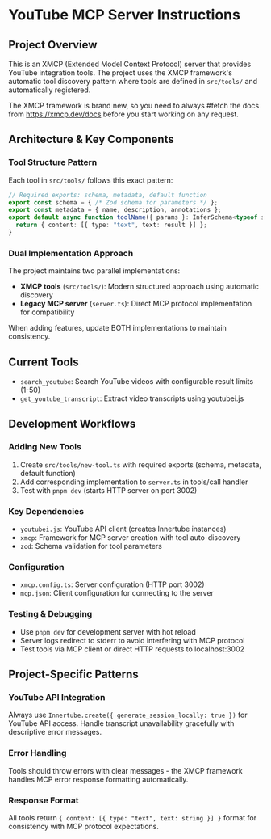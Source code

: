 # YouTube MCP Server Instructions

## Project Overview
This is an XMCP (Extended Model Context Protocol) server that provides YouTube integration tools. The project uses the XMCP framework's automatic tool discovery pattern where tools are defined in `src/tools/` and automatically registered.

The XMCP framework is brand new, so you need to always #fetch the docs from https://xmcp.dev/docs before you start working on any request.

## Architecture & Key Components

### Tool Structure Pattern
Each tool in `src/tools/` follows this exact pattern:
```typescript
// Required exports: schema, metadata, default function
export const schema = { /* Zod schema for parameters */ };
export const metadata = { name, description, annotations };
export default async function toolName({ params }: InferSchema<typeof schema>) {
  return { content: [{ type: "text", text: result }] };
}
```

### Dual Implementation Approach
The project maintains two parallel implementations:
- **XMCP tools** (`src/tools/`): Modern structured approach using automatic discovery
- **Legacy MCP server** (`server.ts`): Direct MCP protocol implementation for compatibility

When adding features, update BOTH implementations to maintain consistency.

## Current Tools
- `search_youtube`: Search YouTube videos with configurable result limits (1-50)
- `get_youtube_transcript`: Extract video transcripts using youtubei.js

## Development Workflows

### Adding New Tools
1. Create `src/tools/new-tool.ts` with required exports (schema, metadata, default function)
2. Add corresponding implementation to `server.ts` in tools/call handler
3. Test with `pnpm dev` (starts HTTP server on port 3002)

### Key Dependencies
- `youtubei.js`: YouTube API client (creates Innertube instances)
- `xmcp`: Framework for MCP server creation with tool auto-discovery
- `zod`: Schema validation for tool parameters

### Configuration
- `xmcp.config.ts`: Server configuration (HTTP port 3002)
- `mcp.json`: Client configuration for connecting to the server

### Testing & Debugging
- Use `pnpm dev` for development server with hot reload
- Server logs redirect to stderr to avoid interfering with MCP protocol
- Test tools via MCP client or direct HTTP requests to localhost:3002

## Project-Specific Patterns

### YouTube API Integration
Always use `Innertube.create({ generate_session_locally: true })` for YouTube API access. Handle transcript unavailability gracefully with descriptive error messages.

### Error Handling
Tools should throw errors with clear messages - the XMCP framework handles MCP error response formatting automatically.

### Response Format
All tools return `{ content: [{ type: "text", text: string }] }` format for consistency with MCP protocol expectations.
